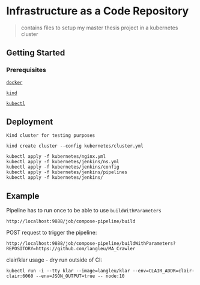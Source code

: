 # Infrastructure as a Code Repository

> contains files to setup my master thesis project in a kubernetes cluster

## Getting Started

### Prerequisites

[`docker`](https://www.docker.com/)

[`kind`](https://github.com/kubernetes-sigs/kind)

[`kubectl`](https://github.com/kubernetes/kubectl)

## Deployment

`Kind cluster for testing purposes`

```
kind create cluster --config kubernetes/cluster.yml
```

```
kubectl apply -f kubernetes/nginx.yml
kubectl apply -f kubernetes/jenkins/ns.yml
kubectl apply -f kubernetes/jenkins/config
kubectl apply -f kubernetes/jenkins/pipelines
kubectl apply -f kubernetes/jenkins/
```


## Example

Pipeline has to run once to be able to use `buildWithParameters`

```
http://localhost:9888/job/compose-pipeline/build
```

POST request to trigger the pipeline:
```
http://localhost:9888/job/compose-pipeline/buildWithParameters?REPOSITORY=https://github.com/langleu/MA_Crawler
```

clair/klar usage - dry run outside of CI:
```
kubectl run -i --tty klar --image=langleu/klar --env=CLAIR_ADDR=clair-clair:6060 --env=JSON_OUTPUT=true -- node:10
```

